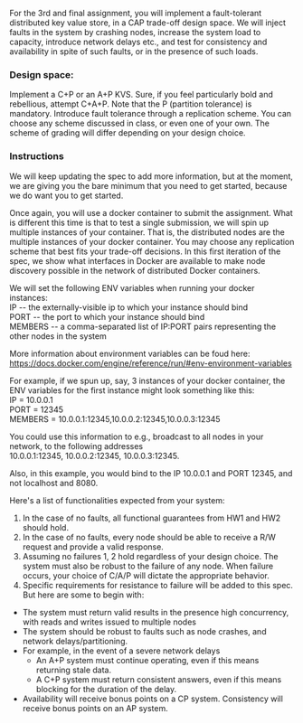For the 3rd and final assignment, you will implement a fault-tolerant distributed key value store, in a CAP trade-off design space. We will inject faults in the system by crashing nodes, increase the system load to capacity, introduce network delays etc., and test for consistency and availability in spite of such faults, or in the presence of such loads.

### Design space:
Implement a C+P or an A+P KVS. Sure, if you feel particularly bold and rebellious, attempt C+A+P. Note that the P (partition tolerance) is mandatory. Introduce fault tolerance through a replication scheme. You can choose any scheme discussed in class, or even one of your own. The scheme of grading will differ depending on your design choice.

### Instructions
We will keep updating the spec to add more information, but at the moment, we are giving you the bare minimum that you need to get started, because we do want you to get started.

Once again, you will use a docker container to submit the assignment. What is different this time is that to test a single submission, we will spin up multiple instances of your container. That is, the distributed nodes are the multiple instances of your docker container. You may choose any replication scheme that best fits your trade-off decisions. In this first iteration of the spec, we show what interfaces in Docker are available to make node discovery possible in the network of distributed Docker containers.

We will set the following ENV variables when running your docker instances:  
IP -- the externally-visible ip to which your instance should bind  
PORT -- the port to which your instance should bind  
MEMBERS -- a comma-separated list of IP:PORT pairs representing the other nodes in the system  

More information about environment variables can be foud here: 
https://docs.docker.com/engine/reference/run/#env-environment-variables

For example, if we spun up, say, 3 instances of your docker container, the ENV variables for the first instance might look something like this:  
IP = 10.0.0.1  
PORT = 12345  
MEMBERS = 10.0.0.1:12345,10.0.0.2:12345,10.0.0.3:12345  

You could use this information to e.g., broadcast to all nodes in your network, to the following addresses  
10.0.0.1:12345, 10.0.0.2:12345, 10.0.0.3:12345. 

Also, in this example, you would bind to the IP 10.0.0.1 and PORT 12345, and not localhost and 8080.

Here's a list of functionalities expected from your system:  
1. In the case of no faults, all functional guarantees from HW1 and HW2 should hold.  
2. In the case of no faults, every node should be able to receive a R/W request and provide a valid response.    
3. Assuming no failures 1, 2 hold regardless of your design choice. The system must also be robust to the failure of any node. When failure occurs, your choice of C/A/P will dictate the appropriate behavior.  
4. Specific requirements for resistance to failure will be added to this spec. But here are some to begin with:
  * The system must return valid results in the presence high concurrency, with reads and writes issued to multiple nodes
  * The system should be robust to faults such as node crashes, and network delays/partitioning.
  * For example, in the event of a severe network delays
    * An A+P system must continue operating, even if this means returning stale data. 
    * A C+P system must return consistent answers, even if this means blocking for the duration of the delay.  
  * Availability will receive bonus points on a CP system. Consistency will receive bonus points on an AP system.  
